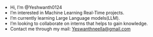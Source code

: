 -  Hi, I’m @Yeshwanth0124
-  I’m interested in Machine Learning Real-Time projects.
-  I’m currently learning Large Language models(LLM).
-  I’m looking to collaborate on interns that helps to gain knowledge.
-  Contact me through my mail: Yeswanthneella@gmail.com

